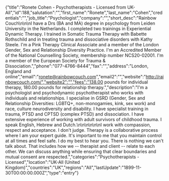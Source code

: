 {"title":"Ronete Cohen - Psychotherapists - Licensed from UK-All","id":188,"salutation":"","first_name":"Ronete","last_name":"Cohen","credentials":"","job_title":"Psychologist","company":"","short_desc":"Rainbow Couch\n\n\nI have a Drs (BA and MA) degree in psychology from Leiden University in the Netherlands. I completed two trainings in Experiential Dynamic Therapy. I trained in Somatic Trauma Therapy with Babette Rothschild and in treating trauma and dissociative disorders with Kathy Steele. I'm a Pink Therapy Clinical Associate and a member of the London Gender, Sex and Relationship Diversity Practice. I'm an Accredited Member of the National Counselling Society, membership number NCS20-02001. I'm a member of the European Society for Trauma & Dissociation.","phone":"077-4766-8444","fax":"","address":"London, England and online","email":"ronete@rainbowcouch.com","email2":"","website":"http://rainbowcouch.com/","website2":"","fees":"138.00 pounds for individual therapy, 180.00 pounds for relationship therapy.","description":"I'm a psychologist and psychodynamic psychotherapist who works with individuals and relationships. I specialise in GSRD (Gender, Sex and Relationship Diversities: LGBTQ+, non-monogamies, kink, sex work) and race, culture neurodiversity and disability. I have specialist training in trauma, PTSD and CPTSD (complex PTSD) and dissociation. I have extensive experience of working with adult survivors of childhood trauma. I speak English, Hebrew and Dutch.\n\n\n\n\n\nI work with compassion, respect and acceptance. I don't judge. Therapy is a collaborative process where I am your expert guide. It's important to me that you maintain control at all times and feel safe. I do my best to hear you. There is nothing we can't talk about. That includes how we -- therapist and client -- relate to each other. We can discuss anything while ensuring that clear boundaries and mutual consent are respected.","categories":"Psychotherapists - Licensed","location":"UK-All (United Kingdom)","countries":"UK","regions":"All","lastUpdate":"1899-11-30T00:00:00.000Z","type":"entry"}
